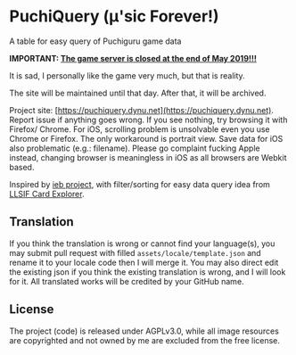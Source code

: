 # PuchiQuery (µ'sic Forever!)
A table for easy query of Puchiguru game data

**IMPORTANT: [The game server is closed at the end of May 2019!!!](https://lovelive-puchiguru.jp/campaign/5c89a6c6.html)**

It is sad, I personally like the game very much, but that is reality.

The site will be maintained until that day. After that, it will be archived.

Project site: [https://puchiquery.dynu.net](https://puchiquery.dynu.net). Report 
issue if anything goes wrong. If you see nothing, try browsing it with Firefox/
Chrome. For iOS, scrolling problem is unsolvable even you use Chrome or Firefox. 
The only workaround is portrait view. Save data for iOS also problematic (e.g.: 
filename). Please go complaint fucking Apple instead, changing browser is 
meaningless in iOS as all browsers are Webkit based.

Inspired by [ieb project](https://puchiguru.loveliv.es/), with filter/sorting 
for easy data query idea from [LLSIF Card Explorer](https://card.llsif.moe/).

## Translation
If you think the translation is wrong or cannot find your language(s), you may 
submit pull request with filled `assets/locale/template.json` and rename it to 
your locale code then I will merge it. You may also direct edit the existing json
 if you think the existing translation is wrong, and I will look for it. All 
 translated works will be credited by your GitHub name.
 
## License
The project (code) is released under AGPLv3.0, while all image resources are 
copyrighted and not owned by me are excluded from the free license. 

